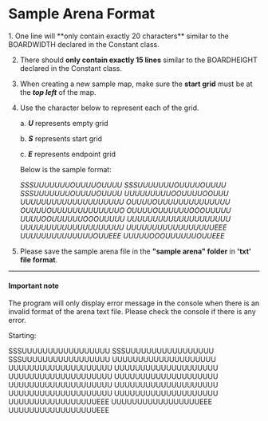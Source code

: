 <h1> Sample Arena Format</h1>
1. One line will **only contain exactly 20 characters** similar to the BOARDWIDTH declared in the Constant class.

2. There should **only contain exactly 15 lines** similar to the BOARDHEIGHT declared in the Constant class.

3. When creating a new sample map, make sure the **start grid** must be at the ***top left*** of the map.

4. Use the character below to represent each of the grid.

   a. ***U*** represents empty grid 

   b. ***S*** represents start grid

   c. ***E*** represents endpoint grid

   Below is the sample format:

   *SSSUUUUUUUOUUUUOUUUU
SSSUUUUUUUOUUUUOUUUU
   SSSUUUUUUUOUUUUOUUUU
   UUUUUUUUUOOUUUUOOUUU
   UUUUUUUUUUUUUUUUUUUU
   OUUUUOUUUUUUUUUUUUUU
   OUUUUOUUUUUUUUUUUUUO
   OUUUUOUUUUUUOOOUUUUU
   UUUUOOUUUUUUOOOUUUUU
   UUUUUUUUUUUUUUUUUUUU
   UUUUUUUUUUUUUUUUUUUU
   UUUUUUUUUUUUUUUUUEEE
   UUUUUUUUUUUUUUOUUEEE
   UUUUUOOOUUUUUUOUUEEE*
   
5. Please save the sample arena file in the **"sample arena" folder** in **'txt' file format**.

<hr><h4>Important note</h4>

The program will only display error message in the console when there is an invalid format of the arena text file. Please check the console if there is any error.

Starting:

SSSUUUUUUUUUUUUUUUUU
SSSUUUUUUUUUUUUUUUUU
SSSUUUUUUUUUUUUUUUUU
UUUUUUUUUUUUUUUUUUUU
UUUUUUUUUUUUUUUUUUUU
UUUUUUUUUUUUUUUUUUUU
UUUUUUUUUUUUUUUUUUUU
UUUUUUUUUUUUUUUUUUUU
UUUUUUUUUUUUUUUUUUUU
UUUUUUUUUUUUUUUUUUUU
UUUUUUUUUUUUUUUUUUUU
UUUUUUUUUUUUUUUUUUUU
UUUUUUUUUUUUUUUUUEEE
UUUUUUUUUUUUUUUUUEEE
UUUUUUUUUUUUUUUUUEEE








